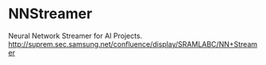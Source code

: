 # NNStreamer
Neural Network Streamer for AI Projects. http://suprem.sec.samsung.net/confluence/display/SRAMLABC/NN+Streamer
